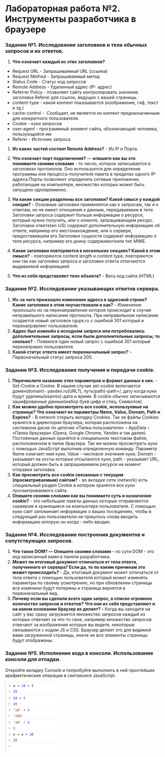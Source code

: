 ﻿# **Лабораторная работа №2. Инструменты разработчика в браузере**
### **Задание №1. Исследование заголовков и тела обычных запросов и их ответов.**
1. **Что означает каждый из этих заголовков?**
- Request URL - Запрашиваемый URL (ссылка)
- Request Method - Запрашиваемый метод
- Status Code - Статус код запросов
- Remote Address - Удаленный адрес (IP- адрес)
- Referrer Policy - позволяет сайту контролировать значение заголовка Referer для ссылок, ведущих с вашей страницы.
- content-type - какой контент показывается  (изображение, гиф, текст и тд.)
- cache-control -  Сообщает, не является ли контент предназначенным для конкретного пользователя.
- Cookie - куки запросов 
- user-agent - программный элемент сайта, обозначающий человека, пользующийся им
- Referer - Источник запроса
1. **Из каких частей состоит Remote Address?** - Из IP и Порта.
1. **Что означает порт подключения?** — **опишите как вы это понимаете своими словами** - то число, которое записывается в заголовках протоколов. Оно используется для определения программы или процесса-получателя пакета в пределах одного IP-адреса.Порты позволяют определить сетевые приложения, работающие на компьютере, множество которых может быть запущено одновременно.
1. **На какие секции разделены все заголовки? Какой смысл у каждой секции?** - Основные заголовки применяется как к запросам, так и к ответам, но не имеет отношения к данным, передаваемым в теле. Заголовки запроса содержит больше информации о ресурсе, который нужно получить, или о клиенте, запрашивающем ресурс. Заголовки ответа(en-US) содержат дополнительную информацию об ответе, например его местонахождение, или о сервере, предоставившем его.Заголовки сущности содержат информацию о теле ресурса, например его длину содержимогоили тип MIME.

1. **Какие заголовки повторяются в нескольких секциях? Какой в этом смысл?** - повторяются content length и content type, повторяются они так как заголовки запроса и заголовки ответа отличаются выдаваемой информацией
1. **Что из себя представляет тело объекта?** - Весь код сайта (HTML)
### **Задание №2. Исследование указывающих ответов сервера.**



1. **Из-за чего произошло изменение адреса в адресной строке? Какие заголовки в этом поучаствовали и как?** - Изменение произошло из-за перенаправления которое происходит в случае неправильного написания протокола. При неправильном написании создается новый заголовок rgups.ru с ошибкой 301 который и перенаправляет пользователя. 
1. **Адрес был изменён в исходном запросе или потребовались дополнительные запросы, если были дополнительные запросы, то сколько?** - Появился один новый запрос с ошибкой 301 который перенаправил пользователя.
1. **Какой статус ответа имеет первоначальный запрос?** - Первоначальный статус запроса 200.
### **Задание №3. Исследование получения и передачи cookie.**
1. **Перечислите название этих параметров и формат данных в них.** - Set-Cookie и Cookie. В нашем случае set-cookie включается домен(domain)-.yandex.ru(URL?), путь(path)-path=/, дату когда куки будут удалены(expires)-дата и время. В cookie обычно записываются зашифрованные данные(набор букв цифр и спец. Символов)
1. **Как можно удобно просмотреть все cookie, используемые на странице? Что означают их параметры Name, Value, Domain, Path и Expires?** - В network открыть вкладку Cookies. Так эе файлы Cookies хранятся в директории браузера, которая расположена на системном диске по цепочке «Папка пользователя» – AppData – «Папка браузера» (Opera, Google Chrome, Yandex и так далее). Постоянные данные хранятся в специальном текстовом файле, расположенном в папке браузера. Так же можно просмотреть куки с помощью JavaScript выполнив  определенную команду. Параметр Name означает имя куки, Value - числовое значение куки, Domain - указывает на хосты которые отсылаются куки, path - указывает URL, который должен быть в запрашиваемом ресурсе на момент отправки заголовка.
1. **Как просмотреть все cookie связанные с текущим (просматриваемым) сайтом?** - во вкладке сети (network) есть специальный раздел Cookie в котором хранятся все куки просматриваемого сайта.
1. **Опишите своими словами как вы понимаете суть и назначение cookie?** - это небольшие пакеты данных которые отправляются сервером и хранящиеся на компьютере пользователя. С помощью куки сайт запоминает информации о ваших посещениях, чтобы в следующий раз пользователю не пришлось снова вводить информацию которую он когда - либо вводил.
### **Задание №4. Исследование построения документов и сопутствующих запросов.**

1. **Что такое DOM? — Опишите своими словами -** по сути DOM - это код написанный вами в панели разработчика.
1. **Может ли итоговый документ отличаться от тела ответа, полученного от сервера? Если да, то по каким причинам это может происходить?** - Да, итоговый документ может отличаться от тела ответа с помощью пользователя который может изменять параметры по своему усмотрению, но при обновлении страницы все изменени будут потеряны и страница вернется в первоначальный вид.
1. **Почему если вы сделали всего один запрос, в списке огромное количество запросов и ответов?** **Что они из себя представляют и на каком основании браузер их делает? -** Когда вы заходите на сайт у вас сразу загружается множество запросов каждый из которых отвечает за что-то свое, например множество запросов отвечают за изображения которые вы видете, некоторые связываются с кодом JS и CSS. Браузер делает это для видимой вами загруженной страницы, иначе не все элементы страницы будут отображены.
### **Задание №5. Исполнение кода в консоли. Использование консоли для отладки.**

Откройте вкладку Console и попробуйте выполнить в ней простейшие арифметические операции в синтаксисе JavaScript.

![](Aspose.Words.3831048f-fcff-4ba2-bf5a-8b845a2046b8.001.png)








